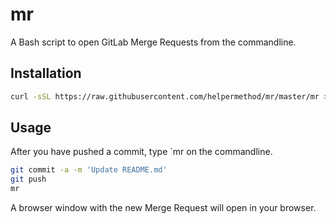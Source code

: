 # mr
A Bash script to open GitLab Merge Requests from the commandline.

## Installation

```sh
curl -sSL https://raw.githubusercontent.com/helpermethod/mr/master/mr > /usr/local/bin/mr && chmod u+x /usr/local/bin/mr
```

## Usage

After you have pushed a commit, type `mr on the commandline.

```sh
git commit -a -m 'Update README.md'
git push
mr
```

A browser window with the new Merge Request will open in your browser.
